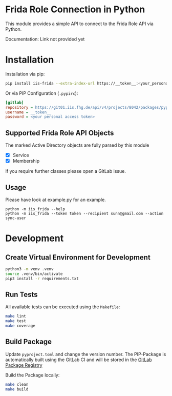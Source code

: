 
# Frida Role Connection in Python

This module provides a simple API to connect to the Frida Role API via Python.

Documentation: Link not provided yet

# Installation

Installation via pip:

```bash
pip install iis-frida --extra-index-url https://__token__:<your_personal_token>@git01.iis.fhg.de/api/v4/projects/8042/packages/pypi/simple
```

Or via PIP Configuration (`.pypirc`):

```ini
[gitlab]
repository = https://git01.iis.fhg.de/api/v4/projects/8042/packages/pypi
username = __token__
password = <your personal access token>
```

## Supported Frida Role API Objects

The marked Active Directory objects are fully parsed by this module

- [x] Service
- [x] Membership

If you require further classes please open a GitLab issue.

## Usage

Please have look at example.py for an example.

```
python -m iis_frida --help
python -m iis_frida --token token --recipient sunn@gmail.com --action sync-user
```

# Development

## Create Virtual Environment for Development

```bash
python3 -m venv .venv
source .venv/bin/activate
pip3 install -r requirements.txt
```

## Run Tests

All available tests can be executed using the `Makefile`:

```bash
make lint
make test
make coverage
```

## Build Package

Update `pyproject.toml` and change the version number. The PIP-Package is automatically built using the GitLab CI and will be stored in the [GitLab Package Registry](https://git01.iis.fhg.de/Intranet/packages/-/packages)

Build the Package locally:

```bash
make clean
make build
```

